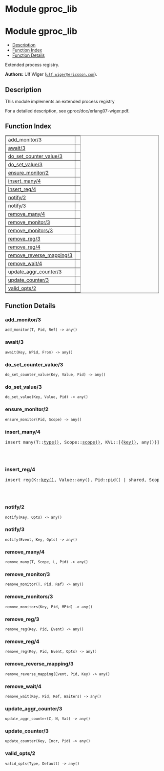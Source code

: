 Module gproc_lib
================


<h1>Module gproc_lib</h1>

* [Description](#description)
* [Function Index](#index)
* [Function Details](#functions)


Extended process registry.



__Authors:__ Ulf Wiger ([`ulf.wiger@ericsson.com`](mailto:ulf.wiger@ericsson.com)).

<h2><a name="description">Description</a></h2>



This module implements an extended process registry


For a detailed description, see gproc/doc/erlang07-wiger.pdf.

<h2><a name="index">Function Index</a></h2>



<table width="100%" border="1" cellspacing="0" cellpadding="2" summary="function index"><tr><td valign="top"><a href="#add_monitor-3">add_monitor/3</a></td><td></td></tr><tr><td valign="top"><a href="#await-3">await/3</a></td><td></td></tr><tr><td valign="top"><a href="#do_set_counter_value-3">do_set_counter_value/3</a></td><td></td></tr><tr><td valign="top"><a href="#do_set_value-3">do_set_value/3</a></td><td></td></tr><tr><td valign="top"><a href="#ensure_monitor-2">ensure_monitor/2</a></td><td></td></tr><tr><td valign="top"><a href="#insert_many-4">insert_many/4</a></td><td></td></tr><tr><td valign="top"><a href="#insert_reg-4">insert_reg/4</a></td><td></td></tr><tr><td valign="top"><a href="#notify-2">notify/2</a></td><td></td></tr><tr><td valign="top"><a href="#notify-3">notify/3</a></td><td></td></tr><tr><td valign="top"><a href="#remove_many-4">remove_many/4</a></td><td></td></tr><tr><td valign="top"><a href="#remove_monitor-3">remove_monitor/3</a></td><td></td></tr><tr><td valign="top"><a href="#remove_monitors-3">remove_monitors/3</a></td><td></td></tr><tr><td valign="top"><a href="#remove_reg-3">remove_reg/3</a></td><td></td></tr><tr><td valign="top"><a href="#remove_reg-4">remove_reg/4</a></td><td></td></tr><tr><td valign="top"><a href="#remove_reverse_mapping-3">remove_reverse_mapping/3</a></td><td></td></tr><tr><td valign="top"><a href="#remove_wait-4">remove_wait/4</a></td><td></td></tr><tr><td valign="top"><a href="#update_aggr_counter-3">update_aggr_counter/3</a></td><td></td></tr><tr><td valign="top"><a href="#update_counter-3">update_counter/3</a></td><td></td></tr><tr><td valign="top"><a href="#valid_opts-2">valid_opts/2</a></td><td></td></tr></table>




<h2><a name="functions">Function Details</a></h2>


<a name="add_monitor-3"></a>

<h3>add_monitor/3</h3>





`add_monitor(T, Pid, Ref) -> any()`

<a name="await-3"></a>

<h3>await/3</h3>





`await(Key, WPid, From) -> any()`

<a name="do_set_counter_value-3"></a>

<h3>do_set_counter_value/3</h3>





`do_set_counter_value(Key, Value, Pid) -> any()`

<a name="do_set_value-3"></a>

<h3>do_set_value/3</h3>





`do_set_value(Key, Value, Pid) -> any()`

<a name="ensure_monitor-2"></a>

<h3>ensure_monitor/2</h3>





`ensure_monitor(Pid, Scope) -> any()`

<a name="insert_many-4"></a>

<h3>insert_many/4</h3>





<pre>insert_many(T::<a href="#type-type">type()</a>, Scope::<a href="#type-scope">scope()</a>, KVL::[{<a href="#type-key">key()</a>, any()}], Pid::pid()) -> {true, list()} | false</pre>
<br></br>


<a name="insert_reg-4"></a>

<h3>insert_reg/4</h3>





<pre>insert_reg(K::<a href="#type-key">key()</a>, Value::any(), Pid::pid() | shared, Scope::<a href="#type-scope">scope()</a>) -> boolean()</pre>
<br></br>


<a name="notify-2"></a>

<h3>notify/2</h3>





`notify(Key, Opts) -> any()`

<a name="notify-3"></a>

<h3>notify/3</h3>





`notify(Event, Key, Opts) -> any()`

<a name="remove_many-4"></a>

<h3>remove_many/4</h3>





`remove_many(T, Scope, L, Pid) -> any()`

<a name="remove_monitor-3"></a>

<h3>remove_monitor/3</h3>





`remove_monitor(T, Pid, Ref) -> any()`

<a name="remove_monitors-3"></a>

<h3>remove_monitors/3</h3>





`remove_monitors(Key, Pid, MPid) -> any()`

<a name="remove_reg-3"></a>

<h3>remove_reg/3</h3>





`remove_reg(Key, Pid, Event) -> any()`

<a name="remove_reg-4"></a>

<h3>remove_reg/4</h3>





`remove_reg(Key, Pid, Event, Opts) -> any()`

<a name="remove_reverse_mapping-3"></a>

<h3>remove_reverse_mapping/3</h3>





`remove_reverse_mapping(Event, Pid, Key) -> any()`

<a name="remove_wait-4"></a>

<h3>remove_wait/4</h3>





`remove_wait(Key, Pid, Ref, Waiters) -> any()`

<a name="update_aggr_counter-3"></a>

<h3>update_aggr_counter/3</h3>





`update_aggr_counter(C, N, Val) -> any()`

<a name="update_counter-3"></a>

<h3>update_counter/3</h3>





`update_counter(Key, Incr, Pid) -> any()`

<a name="valid_opts-2"></a>

<h3>valid_opts/2</h3>





`valid_opts(Type, Default) -> any()`


